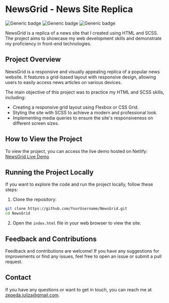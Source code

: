 # NewsGrid - News Site Replica
![Generic badge](https://img.shields.io/badge/HTML-blue.svg)
![Generic badge](https://img.shields.io/badge/CSS-brightgreen.svg) 
![Generic badge](https://img.shields.io/badge/SCSS-purple.svg) 

NewsGrid is a replica of a news site that I created using HTML and SCSS. The project aims to showcase my web development skills and demonstrate my proficiency in front-end technologies.

## Project Overview

NewsGrid is a responsive and visually appealing replica of a popular news website. It features a grid-based layout with responsive design, allowing users to easily access news articles on various devices.

The main objective of this project was to practice my HTML and SCSS skills, including:

- Creating a responsive grid layout using Flexbox or CSS Grid.
- Styling the site with SCSS to achieve a modern and professional look.
- Implementing media queries to ensure the site's responsiveness on different screen sizes.

## How to View the Project

To view the project, you can access the live demo hosted on Netlify: [NewsGrid Live Demo](https://NewsGrid-julizajz.netlify.app/)

## Running the Project Locally

If you want to explore the code and run the project locally, follow these steps:

1. Clone the repository:

```bash
git clone https://github.com/YourUsername/NewsGrid.git
cd NewsGrid
```

2. Open the `index.html` file in your web browser to view the site.

## Feedback and Contributions

Feedback and contributions are welcome! If you have any suggestions for improvements or find any issues, feel free to open an issue or submit a pull request.


## Contact

If you have any questions or want to get in touch, you can reach me at [zepeda.juliza@gmail.com](mailto:zepeda.juliza@gmail.com).

